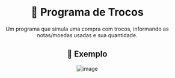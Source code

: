 <div align="center">
<h1>💸 Programa de Trocos</h1>
Um programa que simula uma compra com trocos, informando as notas/moedas usadas e sua quantidade.
</div>

<div align="center">
  <h2>🛒 Exemplo</h2>

![image](https://github.com/user-attachments/assets/bf9c695d-c168-4609-ab92-4b5925f949af)

</div>
